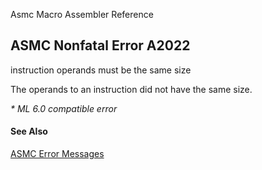Asmc Macro Assembler Reference

## ASMC Nonfatal Error A2022

instruction operands must be the same size

The operands to an instruction did not have the same size.

_* ML 6.0 compatible error_

#### See Also

[ASMC Error Messages](readme.md)